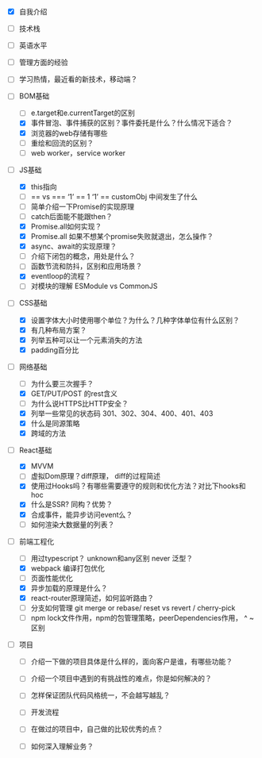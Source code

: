 - [x] 自我介绍
- [ ] 技术栈
- [ ] 英语水平
- [ ] 管理方面的经验
- [ ] 学习热情，最近看的新技术，移动端？
- [ ] BOM基础
  - [ ] e.target和e.currentTarget的区别
  - [x] 事件冒泡、事件捕获的区别？事件委托是什么？什么情况下适合？
  - [x] 浏览器的web存储有哪些
  - [ ] 重绘和回流的区别？
  - [ ] web worker，service worker
- [ ] JS基础

  - [x] this指向
  - [ ] == vs ===  ‘1’ == 1 ‘1’ == customObj 中间发生了什么
  - [ ] 简单介绍一下Promise的实现原理
  - [ ] catch后面能不能跟then？
  - [x] Promise.all如何实现？
  - [x] Promise.all 如果不想某个promise失败就退出，怎么操作？
  - [x] async、await的实现原理？
  - [ ] 介绍下闭包的概念，用处是什么？
  - [ ] 函数节流和防抖，区别和应用场景？
  - [x] eventloop的流程？
  - [ ] 对模块的理解 ESModule vs CommonJS
- [ ] CSS基础

  - [x] 设置字体大小时使用哪个单位？为什么？几种字体单位有什么区别？
  - [x] 有几种布局方案？
  - [x] 列举五种可以让一个元素消失的方法
  - [x] padding百分比
- [ ] 网络基础

  - [ ] 为什么要三次握手？
  - [x] GET/PUT/POST 的rest含义
  - [ ] 为什么说HTTPS比HTTP安全？
  - [x] 列举一些常见的状态码  301、302、304、400、401、403
  - [x] 什么是同源策略
  - [x] 跨域的方法
- [ ] React基础
  - [x] MVVM
  - [ ] 虚拟Dom原理？diff原理， diff的过程简述
  - [x] 使用过Hooks吗？有哪些需要遵守的规则和优化方法？对比下hooks和hoc
  - [x] 什么是SSR? 同构？优势？
  - [x] 合成事件，能异步访问event么？
  - [ ] 如何渲染大数据量的列表？
- [ ] 前端工程化

  - [ ] 用过typescript？ unknown和any区别 never 泛型？
  - [x] webpack 编译打包优化
  - [ ] 页面性能优化
  - [x] 异步加载的原理是什么？
  - [x] react-router原理简述，如何监听路由？
  - [ ] 分支如何管理 git merge or rebase/ reset vs revert / cherry-pick
  - [ ] npm lock文件作用，npm的包管理策略，peerDependencies作用， ^ ~ 区别
- [ ] 项目

  - [ ] 介绍一下做的项目具体是什么样的，面向客户是谁，有哪些功能？
  - [ ] 介绍一个项目中遇到的有挑战性的难点，你是如何解决的？
  - [ ] 怎样保证团队代码风格统一，不会越写越乱？
  - [ ] 开发流程
  - [ ] 在做过的项目中，自己做的比较优秀的点？
  - [ ] 如何深入理解业务？

